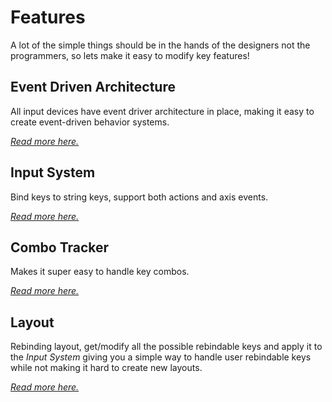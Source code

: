 
# Features
A lot of the simple things should be in the hands of the designers not the programmers, so lets make it easy to modify key features!

## Event Driven Architecture
All input devices have event driver architecture in place, making it easy to create event-driven behavior systems.

_[Read more here.](./features/events)_

## Input System
Bind keys to string keys, support both actions and axis events.

_[Read more here.](./features/input-system)_

## Combo Tracker
Makes it super easy to handle key combos.

_[Read more here.](./features/combo-tracker)_

## Layout
Rebinding layout, get/modify all the possible rebindable keys and apply it to the *Input System* giving you a simple way to handle user rebindable keys while not making it hard to create new layouts.

_[Read more here.](./features/layout)_
